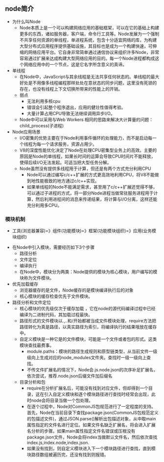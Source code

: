 ## node简介
+ 为什么叫Node
   - Node本质上是一个可以构建网络应用的基础框架，可以在它的基础上构建更多的东西，诸如服务器，客户端，命令行工具等。Node发展为一个强制不共享任何资源的单线程，单进程系统，包含十分适宜网络的库，为构建大型分布式应用程序提供基础设施，其目标也是成为一个构建快速，可伸缩的网络应用平台。它自身非常简单通过通信协议来组织许多Node，非常容易通过扩展来达成构建大型网络应用的目的。每一个Node进程都构成这个网络应用中的一个节点，这是它名字所含意义的真谛。
+ 单线程
   - 在Node中，JavaScript与其余线程是无法共享任何状态的。单线程的最大好处是不用像多线程编程那样处处在意状态的同步问题，这里没有死锁的存在，也没有线程上下文切换所带来的性能上的开销。
   + 弱点
     - 无法利用多核cpu
     - 错误会引起整个程序退出，应用的健壮性值得考验。
     - 大量计算占用CPU导致无法继续调用异步I/O。
   - Node中可以采用与Web Workers 相同的思路来解决大计算量的问题：child_process(子进程)
+ Node应用场景
   - I/O密集的优势主要在于Node利用事件循环的处理能力，而不是启动每一个线程为每一个请求服务，资源占用少。
   - V8的深度性能优化决定了Node在处理CPU密集型业务上的高效。主要的原因是Node的单线程，如果长时间的运算会导致CPU时间片不能释放，使得后续I/O无法发起。可适当把大型任务分解。
   + Node虽然没有提供多线程用于计算，但还是有两个方式充分利用CPU
      - Node可以通过编写c/c++扩展的方式更高效地利用CPU，将V8不能做到地性能极致的地方通过c/c++实现。
      - 如果单线程的Node不能满足需求，甚至用了c/c++扩展还觉得不够，可以通过子进程的方式，将一部分Node进程当做常驻服务进程用于计算，然后利用进程间的消息来传递结果，将计算与I/O分离，这样还能充分利用多CPU。
### 模块机制
- 工具(浏览器兼容)=》组件(功能模块)=》框架(功能模块组织)=》应用(业务模块组织)  
+ 在Node中引入模块，需要经历如下3个步骤
  - 路径分析
  - 文件定位
  - 编译执行
  - 在Node中，模块分为两类：Node提供的模块为核心模块，用户编写的模块称为文件模块。
+ 优先加载缓存
  - 浏览器缓存的是文件，Node缓存的是模块编译执行后的对象  
  - 核心模块的缓存检查优先于文件模块。
+ 路径分析和文件定位
  - 核心模块的优先级仅次于缓存加载 ，它在node的源代码编译过程中已经编译为二进制代码，其加载过程最快。
  - 路径形式的文件模块以.,..和/开始都被当成文件模块处理，require方法把路径转化为真是路径，以真实路径为索引，将编译执行的结果哦放在缓存中。
  - 自定义模块是一种它是的文件模块，可能是一个文件或者包的形式。这类模块查找最费事。
     + module.paths：模块的路径生成规则和原型链类型，从当前文件一级级向上生成对应的node_modules文件夹。查找时一级一级向上查找。
     + 不传文件扩展名的情况下，Node会.js.node.json的次序补足扩展名，依次尝试，推荐.node.json后缀文件加后缀名
  - 目录分析和包
     + require在分析扩展名后，可能没有找到对应文件，但却得到一个目录，这在引入自定义模块和逐个模块路径进行查找时经常会出现，此时node会将目录当做一个包处理。
     + 在逐个过程中，Node对CommonJS包规范进行了一定程度的支持。首先，Node在当前目录下查找package.json(CommonJS包规范定义的包描述文件)，通过JSON.parse()解析出包描述对象，从中取main属性指定的文件名进行定位。如果文件名缺乏扩展名，将会进入扩展名分析的步骤。如果main属性指定文件名错误或压根没有package.json文件，Node会将index当做默认文件名，然后依次查找index.js,index.node,index.json.
     - 如果没有找到，则自定义模块进入下一个模块路径进行查找，直到模块路径数组被遍历完，还没有找到则报错。



     